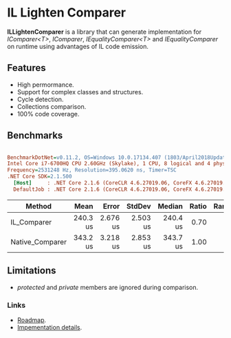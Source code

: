 # IL Lighten Comparer

**ILLightenComparer** is a library that can generate implementation for *IComparer\<T\>*, *IComparer*, *IEqualityComparer\<T\>* and *IEqualityComparer* on runtime using advantages of IL code emission.

## Features

* High permormance.
* Support for complex classes and structures.
* Cycle detection.
* Collections comparison.
* 100% code coverage.

## Benchmarks

``` ini

BenchmarkDotNet=v0.11.2, OS=Windows 10.0.17134.407 (1803/April2018Update/Redstone4)
Intel Core i7-6700HQ CPU 2.60GHz (Skylake), 1 CPU, 8 logical and 4 physical cores
Frequency=2531248 Hz, Resolution=395.0620 ns, Timer=TSC
.NET Core SDK=2.1.500
  [Host]     : .NET Core 2.1.6 (CoreCLR 4.6.27019.06, CoreFX 4.6.27019.05), 64bit RyuJIT
  DefaultJob : .NET Core 2.1.6 (CoreCLR 4.6.27019.06, CoreFX 4.6.27019.05), 64bit RyuJIT


```
|          Method |     Mean |    Error |   StdDev |   Median | Ratio | Rank |
|---------------- |---------:|---------:|---------:|---------:|------:|-----:|
|     IL_Comparer | 240.3 us | 2.676 us | 2.503 us | 240.4 us |  0.70 |    1 |
| Native_Comparer | 343.2 us | 3.218 us | 2.853 us | 343.7 us |  1.00 |    2 |

## Limitations

* *protected* and *private* members are ignored during comparison.

### Links

* [Roadmap](./roadmap.md).
* [Impementation details](./reasoning.md).
